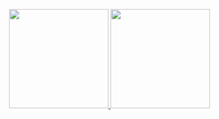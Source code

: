 <div align="center">
  <a href="https://github.com/brunaguimaraesssss">
  <img height="180em" src="https://github-readme-stats.vercel.app/api?username=brunaguimaraesssss&show_icons=true&theme=dracula&include_all_commits=true&count_private=true"/>
  <img height="180em" src="https://github-readme-stats.vercel.app/api/top-langs/?username=brunaguimaraesssss&layout=compact&langs_count=7&theme=dracula"/>
</div>
